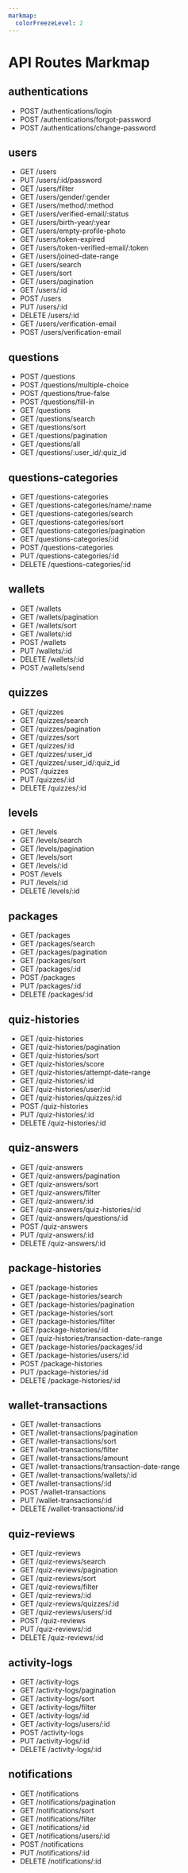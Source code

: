 ```yaml
---
markmap:
  colorFreezeLevel: 2
---
```


# API Routes Markmap

## authentications

- POST /authentications/login
- POST /authentications/forgot-password
- POST /authentications/change-password

## users

- GET /users
- PUT /users/:id/password
- GET /users/filter
- GET /users/gender/:gender
- GET /users/method/:method
- GET /users/verified-email/:status
- GET /users/birth-year/:year
- GET /users/empty-profile-photo
- GET /users/token-expired
- GET /users/token-verified-email/:token
- GET /users/joined-date-range
- GET /users/search
- GET /users/sort
- GET /users/pagination
- GET /users/:id
- POST /users
- PUT /users/:id
- DELETE /users/:id
- GET /users/verification-email
- POST /users/verification-email

## questions

- POST /questions
- POST /questions/multiple-choice
- POST /questions/true-false
- POST /questions/fill-in
- GET /questions
- GET /questions/search
- GET /questions/sort
- GET /questions/pagination
- GET /questions/all
- GET /questions/:user_id/:quiz_id

## questions-categories

- GET /questions-categories
- GET /questions-categories/name/:name
- GET /questions-categories/search
- GET /questions-categories/sort
- GET /questions-categories/pagination
- GET /questions-categories/:id
- POST /questions-categories
- PUT /questions-categories/:id
- DELETE /questions-categories/:id

## wallets

- GET /wallets
- GET /wallets/pagination
- GET /wallets/sort
- GET /wallets/:id
- POST /wallets
- PUT /wallets/:id
- DELETE /wallets/:id
- POST /wallets/send

## quizzes

- GET /quizzes
- GET /quizzes/search
- GET /quizzes/pagination
- GET /quizzes/sort
- GET /quizzes/:id
- GET /quizzes/:user_id
- GET /quizzes/:user_id/:quiz_id
- POST /quizzes
- PUT /quizzes/:id
- DELETE /quizzes/:id

## levels

- GET /levels
- GET /levels/search
- GET /levels/pagination
- GET /levels/sort
- GET /levels/:id
- POST /levels
- PUT /levels/:id
- DELETE /levels/:id

## packages

- GET /packages
- GET /packages/search
- GET /packages/pagination
- GET /packages/sort
- GET /packages/:id
- POST /packages
- PUT /packages/:id
- DELETE /packages/:id

## quiz-histories

- GET /quiz-histories
- GET /quiz-histories/pagination
- GET /quiz-histories/sort
- GET /quiz-histories/score
- GET /quiz-histories/attempt-date-range
- GET /quiz-histories/:id
- GET /quiz-histories/user/:id
- GET /quiz-histories/quizzes/:id
- POST /quiz-histories
- PUT /quiz-histories/:id
- DELETE /quiz-histories/:id

## quiz-answers

- GET /quiz-answers
- GET /quiz-answers/pagination
- GET /quiz-answers/sort
- GET /quiz-answers/filter
- GET /quiz-answers/:id
- GET /quiz-answers/quiz-histories/:id
- GET /quiz-answers/questions/:id
- POST /quiz-answers
- PUT /quiz-answers/:id
- DELETE /quiz-answers/:id

## package-histories

- GET /package-histories
- GET /package-histories/search
- GET /package-histories/pagination
- GET /package-histories/sort
- GET /package-histories/filter
- GET /package-histories/:id
- GET /quiz-histories/transaction-date-range
- GET /package-histories/packages/:id
- GET /package-histories/users/:id
- POST /package-histories
- PUT /package-histories/:id
- DELETE /package-histories/:id

## wallet-transactions

- GET /wallet-transactions
- GET /wallet-transactions/pagination
- GET /wallet-transactions/sort
- GET /wallet-transactions/filter
- GET /wallet-transactions/amount
- GET /wallet-transactions/transaction-date-range
- GET /wallet-transactions/wallets/:id
- GET /wallet-transactions/:id
- POST /wallet-transactions
- PUT /wallet-transactions/:id
- DELETE /wallet-transactions/:id

## quiz-reviews

- GET /quiz-reviews
- GET /quiz-reviews/search
- GET /quiz-reviews/pagination
- GET /quiz-reviews/sort
- GET /quiz-reviews/filter
- GET /quiz-reviews/:id
- GET /quiz-reviews/quizzes/:id
- GET /quiz-reviews/users/:id
- POST /quiz-reviews
- PUT /quiz-reviews/:id
- DELETE /quiz-reviews/:id

## activity-logs

- GET /activity-logs
- GET /activity-logs/pagination
- GET /activity-logs/sort
- GET /activity-logs/filter
- GET /activity-logs/:id
- GET /activity-logs/users/:id
- POST /activity-logs
- PUT /activity-logs/:id
- DELETE /activity-logs/:id

## notifications

- GET /notifications
- GET /notifications/pagination
- GET /notifications/sort
- GET /notifications/filter
- GET /notifications/:id
- GET /notifications/users/:id
- POST /notifications
- PUT /notifications/:id
- DELETE /notifications/:id
